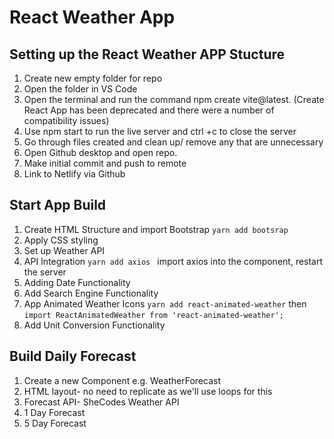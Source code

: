 # React Weather App

## Setting up the React Weather APP Stucture


1. Create new empty folder for repo
2. Open the folder in VS Code
3. Open the terminal and run the command npm create vite@latest. (Create React App has been deprecated and there were a number of compatibility issues)
4. Use npm start to run the live server and ctrl +c to close the server
5. Go through files created and clean up/ remove any that are unnecessary
6. Open Github desktop and open repo.
7. Make initial commit and push to remote
8. Link to Netlify via Github

## Start App Build
1. Create HTML Structure and import Bootstrap ``` yarn add bootsrap ```
2. Apply CSS styling
3. Set up Weather API
4. API Integration ```yarn add axios ``` import axios into the component, restart the server
5. Adding Date Functionality
6. Add Search Engine Functionality
7. App Animated Weather Icons ```yarn add react-animated-weather``` then ```import ReactAnimatedWeather from 'react-animated-weather';```
8. Add Unit Conversion Functionality

## Build Daily Forecast
1. Create a new Component e.g. WeatherForecast
1. HTML layout- no need to replicate as we'll use loops for this
2. Forecast API- SheCodes Weather API
3. 1 Day Forecast
4. 5 Day Forecast